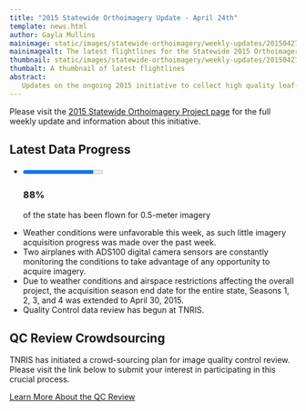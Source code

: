```yaml
---
title: "2015 Statewide Orthoimagery Update - April 24th"
template: news.html
author: Gayla Mullins
mainimage: static/images/statewide-orthoimagery/weekly-updates/20150427_base.jpg
mainimagealt: The latest flightlines for the Statewide 2015 Orthoimagery Project
thumbnail: static/images/statewide-orthoimagery/weekly-updates/20150427_th.jpg
thumbalt: A thumbnail of latest flightlines
abstract:
   Updates on the ongoing 2015 initiative to collect high quality leaf-off imagery for the entire state.
---
```

Please visit the [2015 Statewide Orthoimagery Project page](2015-statewide-orthoimagery-project) for the full weekly update and information about this initiative.


## Latest Data Progress

<ul class="list-clean data-progress">
<li class="status">
<progress class="level-four" max="100" value="88">
</progress>
<h3 class="amount level-one">88%</h3>
<i class="fa fa-plane"></i>
<p>of the state has been flown for 0.5-meter imagery</p>
</li>
</ul>

  - Weather conditions were unfavorable this week, as such little imagery acquisition progress was made over the past week.
  - Two airplanes with ADS100 digital camera sensors are constantly monitoring the conditions to take advantage of any opportunity to acquire imagery.
  - Due to weather conditions and airspace restrictions affecting the overall project, the acquisition season end date for the entire state, Seasons 1, 2, 3, and 4 was extended to April 30, 2015.
  - Quality Control data review has begun at TNRIS.

## QC Review Crowdsourcing

TNRIS has initiated a crowd-sourcing plan for image quality control review. Please visit the link below to submit your interest in participating in this crucial process.

<a href="{{ m.link('2015-ortho-qc')}}" class="btn btn-danger btn-lg">Learn More About the QC Review</a>


